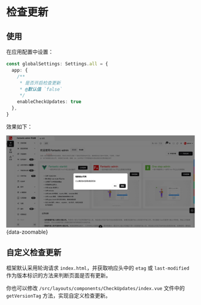 # 检查更新 <Badge type="pro" text="专业版" />

## 使用

在应用配置中设置：

```ts {2-8}
const globalSettings: Settings.all = {
  app: {
    /**
     * 是否开启检查更新
     * @默认值 `false`
     */
    enableCheckUpdates: true
  },
}
```

效果如下：

![](/check-updates.png){data-zoomable}

## 自定义检查更新

框架默认采用轮询请求 `index.html`，并获取响应头中的 `etag` 或 `last-modified` 作为版本标识的方法来判断页面是否有更新。

你也可以修改 `/src/layouts/components/CheckUpdates/index.vue` 文件中的 `getVersionTag` 方法，实现自定义检查更新。
